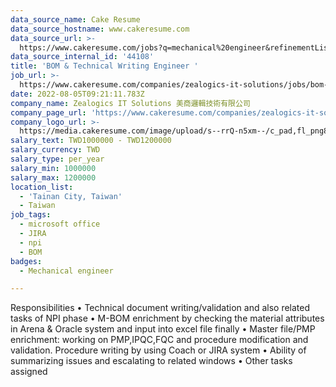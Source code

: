 ```yaml
---
data_source_name: Cake Resume
data_source_hostname: www.cakeresume.com
data_source_url: >-
  https://www.cakeresume.com/jobs?q=mechanical%20engineer&refinementList%5Blang_name%5D%5B0%5D=English&refinementList%5Bsalary_type%5D=per_year&range%5Bsalary_range%5D%5Bmin%5D=1000000&page=3
data_source_internal_id: '44108'
title: 'BOM & Technical Writing Engineer '
job_url: >-
  https://www.cakeresume.com/companies/zealogics-it-solutions/jobs/bom-technical-writing-engineer
date: 2022-08-05T09:21:11.783Z
company_name: Zealogics IT Solutions 美商邏輯技術有限公司
company_page_url: 'https://www.cakeresume.com/companies/zealogics-it-solutions'
company_logo_url: >-
  https://media.cakeresume.com/image/upload/s--rrQ-n5xm--/c_pad,fl_png8,h_200,w_200/v1657271325/wvuijfkwi74hqtkzz9wk.png
salary_text: TWD1000000 - TWD1200000
salary_currency: TWD
salary_type: per_year
salary_min: 1000000
salary_max: 1200000
location_list:
  - 'Tainan City, Taiwan'
  - Taiwan
job_tags:
  - microsoft office
  - JIRA
  - npi
  - BOM
badges:
  - Mechanical engineer

---
```


Responsibilities • Technical document writing/validation and also related tasks of NPI phase • M-BOM enrichment by checking the material attributes in Arena & Oracle system and input into excel file finally • Master file/PMP enrichment: working on PMP,IPQC,FQC and procedure modification and validation. Procedure writing by using Coach or JIRA system • Ability of summarizing issues and escalating to related windows • Other tasks assigned